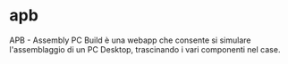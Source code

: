 # apb
APB - Assembly PC Build è una webapp che consente si simulare l'assemblaggio di un PC Desktop, trascinando i vari componenti nel case. 
